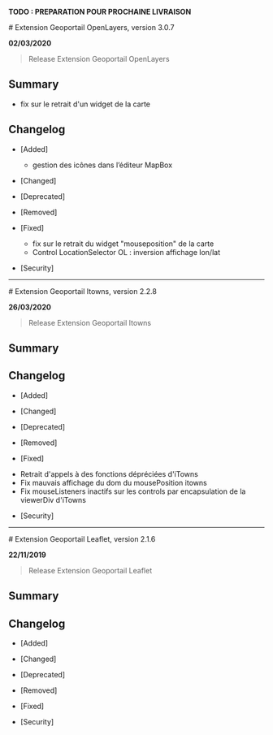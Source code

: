 **TODO : PREPARATION POUR PROCHAINE LIVRAISON**

# Extension Geoportail OpenLayers, version 3.0.7

**02/03/2020**
> Release Extension Geoportail OpenLayers

## Summary

* fix sur le retrait d'un widget de la carte

## Changelog

* [Added]

    - gestion des icônes dans l’éditeur MapBox

* [Changed]

* [Deprecated]

* [Removed]

* [Fixed]

    - fix sur le retrait du widget "mouseposition" de la carte
    - Control LocationSelector OL : inversion affichage lon/lat

* [Security]

---

# Extension Geoportail Itowns, version 2.2.8

**26/03/2020**
> Release Extension Geoportail Itowns

## Summary

## Changelog

* [Added]

* [Changed]

* [Deprecated]

* [Removed]

* [Fixed]

- Retrait d'appels à des fonctions dépréciées d'iTowns
- Fix mauvais affichage du dom du mousePosition itowns
- Fix mouseListeners inactifs sur les controls par encapsulation de la viewerDiv d'iTowns


* [Security]

---

# Extension Geoportail Leaflet, version 2.1.6

**22/11/2019**
> Release Extension Geoportail Leaflet

## Summary

## Changelog

* [Added]

* [Changed]

* [Deprecated]

* [Removed]

* [Fixed]

* [Security]
